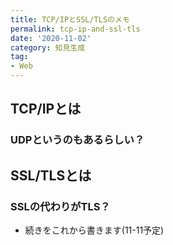 ```yaml
---
title: TCP/IPとSSL/TLSのメモ
permalink: tcp-ip-and-ssl-tls
date: '2020-11-02'
category: 知見生成
tag:
- Web
---
```


## TCP/IPとは

### UDPというのもあるらしい？

## SSL/TLSとは

### SSLの代わりがTLS？

- 続きをこれから書きます(11-11予定)
